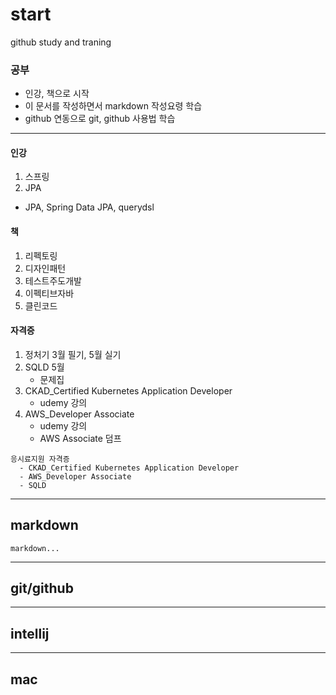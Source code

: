# start
github study and traning

### 공부
- 인강, 책으로 시작
- 이 문서를 작성하면서 markdown 작성요령 학습
- github 연동으로 git, github 사용법 학습
--------------------------
#### 인강
1. 스프링
2. JPA
  - JPA, Spring Data JPA, querydsl

#### 책
1. 리펙토링
2. 디자인패턴
3. 테스트주도개발
4. 이펙티브자바
5. 클린코드

#### 자격증
1. 정처기 3월 필기, 5월 실기
2. SQLD 5월
    - 문제집
3. CKAD_Certified Kubernetes Application Developer
    - udemy 강의
4. AWS_Developer Associate
   - udemy 강의
   - AWS Associate 덤프
````
응시료지원 자격증
  - CKAD_Certified Kubernetes Application Developer
  - AWS_Developer Associate
  - SQLD
````

-----------------------
## markdown
```
markdown...
```

-----------------
## git/github

-----------------
## intellij

--------------------
## mac

